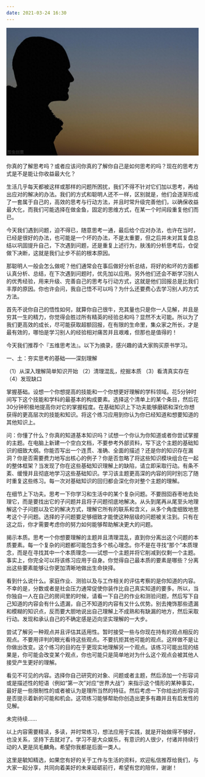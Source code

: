 ```yaml
---
date: 2021-03-24 16:30
---
```


![思考者](思考者.jpeg)

你真的了解思考吗？或者应该问你真的了解你自己是如何思考的吗？现在的思考方式是不是能让你收益最大化？

生活几乎每天都被这样或那样的问题所困扰，我们不得不针对它们加以思考，再给出应对的解决的办法。我们的方式和聪明人还不一样，区别就是，他们会逐渐形成了一套属于自己的，高效的思考与行动方法，并且时常升级完善他们，以确保收益最大化，而我们可能选择在做金鱼，固定的思维方式，在某一个时间段重复他们而已。

今天我们遇到问题，迫不得已，随意思考一通，最后给个应对办法，也许在当时，已经是很好的办法，也可能是一个坏的办法，不是太重要，但之后并未对其复盘总结以巩固提升自己，下次遇到问题，还是重复上述行为，肤浅的分析思考后，仓促做下决断，这就是我们止步不前的根本原因。

那聪明人一般会怎么做呢？他们通常会在事后做好分析总结，将好的和坏的方面都认真分析、总结，在下次遇到问题时，优先加以应用。另外他们还会不断学习别人的优秀经验，用来升级、完善自己的思考与行动方式，这就是他们回报总是比我们丰厚的原因。你也许会问，我自己悟不可以吗？为什么还要费心去学习别人的方式方法。

首先不说你自己的悟性如何，就算你自己很牛，充其量也只是你一人见解，并且是穷其一生的精力，你觉得会胜过所有精英的经验总和吗？显然不太可能。所以为了我们更高效的成长，尽可能获取超额回报，在有限的生命里，集众家之所长，才是最有效的，哪怕是学习别人的经验相对痛苦并且艰难，但那也是值得的！

今天我们推荐个『五维思考法』。以下为摘录，感兴趣的请大家购买原书学习。

一、土：夯实思考的基础——深刻理解

（1）从深入理解简单知识开始
（2）清理混乱，挖掘本质
（3）看清真实存在
（4）发现缺口

掌握基础。设想一个你想提高的技能和一个你想更好理解的学科领域。花5分钟时间写下这个技能和学科的最基本的构成要素。选择这个清单上的某个条目，然后花30分钟积极地提高你对它的掌握程度。在基础知识上下功夫能够磨砺和深化你想获得的更高层次的技能和知识。将这个练习应用到你认为你已经知道和想要知道的其他知识上。

问：你懂了什么？你真的知道基本知识吗？试想一个你认为你知道或者你尝试掌握的主题。在电脑上新建一个空白文档，不要参考外部资料，写下这个主题的基础知识的细致大纲。你能否写出一个连贯、准确、全面的描述？还是你的知识存在漏洞？你是否需要费力地写出核心的例子？你是否忽略了将这些知识模块组合在一起的整体框架？当发现了你在这些基础知识理解上的缺陷，请立即采取行动。有条不紊、缓慢并且彻底地学习这些基础知识。学习该主题更高深的内容的同时别忘了随时重复这些练习。每一次对基础知识的回归都会深化你对整个主题的理解。

在细节上下功夫。思考一下你学习和生活中的某个复杂问题。不要囫囵吞枣地去处理它，而是要找出它的子问题并且将子问题彻底地解决。从头到尾再从尾至头地理解这个子问题以及它的解决方式，理解它所有的联系和含义，从多个角度细致地思考这个子问题。选择的子问题要足够细致才能使这种层级的问题被关注到。只有在这之后，你才需要考虑你的努力如何能够帮助解决更大的问题。

揭示本质。思考一个你想要理解的主题并且清理混乱，直到你分离出这个问题的本质要素。每一个复杂的问题都可能包含多个核心理念。你不是在寻找“那个”本质理念，而是在寻找其中一个本质理念——试想一个主题并将它削减到仅剩一个主题。事实上，你完全可以将该练习应用于自身。你觉得自己最本质的要素是哪些？分离出这些要素能够让你更加清晰地做出生命抉择。

看到什么说什么。家庭作业、测验以及与工作相关的评估考察的是你知道的内容。不幸的是，分数或者是社会压力通常促使你装作比自己真实知道的要多。所以，当你独自一人在自己的房间里的时候，请看一下自己的作业和测验问题，然后写下自己知道的内容会有什么遗漏，自己不知道的内容有又什么优势。别去掩饰那些遗漏和模糊的知识点，反而要大胆地说出自己理解上不成熟和有缺漏的地方，然后采取行动。发现和承认自己的不确定感是迈向坚实理解的一大步。

尝试了解另一种观点并且评估其适用性。暂时接受一些与你现在持有的观点相反的观点。不要用评判的眼光看待这些观点。不要抗拒其他可能的观点。这样做不是让你做出改变。这个练习的目的在于更现实地理解另一个观点。该练习可能出现的结果是，你可能会改变某个观点，你也可能只是简单地对为什么这个观点会被其他人接受产生更好的理解。

看见不可见的内容。选择你自己研究的对象、问题或者主题，然后添加一个形容词或是描述性的短语（例如“第一次”对应“世界大战”）来指示这个情形的某种事实，最好是一些限制性的或者被认为是理所当然的特征。然后考虑一下你给出的形容词是否提示着新的可能和机会。这项练习能够帮助你创造出更多有趣并且有启发性的见解。

未完待续……

以上内容需要精读，多读，并时常练习，想法应用于实践，就是开始做得不够好，也没关系，坚持下去就对了。学习不是大众娱乐，有意识的人很少，付诸并持续行动的人更是凤毛麟角。希望你我都是后面一类人。

这里是毓知精选，如果您有好的关于工作与生活的资料，欢迎私信推荐给我们，与大家一起分享，共同向着美好的未来砥砺前行，希望有您的陪伴，谢谢！